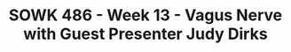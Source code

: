 ---
layout: single_embed_slide
title: "SOWK 486 - Week 13 - Vagus Nerve with Guest Presenter Judy Dirks"
presentation_id: ypS6c9
canonical_url: /presentations/ypS6c9/
slides:
  - slide_name: ../deck-7528-large-0.jpeg
    slide_thumbnail: ../deck-7528-thumb-0.jpeg
    slide_text: >
      <p>VAGUS NERVE An Introduction
      Judy Dirks, LMHC</p>
      
  - slide_name: ../deck-7528-large-1.jpeg
    slide_thumbnail: ../deck-7528-thumb-1.jpeg
    slide_text: >
      <p>Mind, Body, Spirit, Relationships All Connected
      • Sensorimotor psychotherapy1: A comprehensive therapy that uses the body as both a source of information and intervention targets. • Practitioners of somatic therapy view the mind and body as intrinsically linked. They also believe that trauma and other chronic negative emotions can get trapped inside our bodies and affect our mental health even further.</p>
      
  - slide_name: ../deck-7528-large-2.jpeg
    slide_thumbnail: ../deck-7528-thumb-2.jpeg
    slide_text: >
      
  - slide_name: ../deck-7528-large-3.jpeg
    slide_thumbnail: ../deck-7528-thumb-3.jpeg
    slide_text: >
      
  - slide_name: ../deck-7528-large-4.jpeg
    slide_thumbnail: ../deck-7528-thumb-4.jpeg
    slide_text: >
      <p>Therapeutic approach which engages the body awareness as a powerful tool and intervention in therapy.
      Somatic psychotherapy
      Uses body awareness, movement, here and now grounding Teaches calming skills through co-regulation and self-regulation of nervous system Supports staying curious about body sensations, thoughts and awarenesses in and around the self</p>
      
  - slide_name: ../deck-7528-large-5.jpeg
    slide_thumbnail: ../deck-7528-thumb-5.jpeg
    slide_text: >
      <p>Nervous System-
      Internal alarm system
      receive general sensory information (pressure. temputure, pain and vibration) receive specific information from senses integrate sensory and bodily information and processes generate responses</p>
      
  - slide_name: ../deck-7528-large-6.jpeg
    slide_thumbnail: ../deck-7528-thumb-6.jpeg
    slide_text: >
      <p>Branches of the Nervous System
      Enteric System regulates the gut Sympathetic System flight, fight, freeze and fawn Parasympathetic System regulates rest and digest</p>
      
  - slide_name: ../deck-7528-large-7.jpeg
    slide_thumbnail: ../deck-7528-thumb-7.jpeg
    slide_text: >
      <p>VAGUS NERVES ARE IN BOTH PARASYMPATHETIC AND SYMPATHETIC</p>
      
  - slide_name: ../deck-7528-large-8.jpeg
    slide_thumbnail: ../deck-7528-thumb-8.jpeg
    slide_text: >
      <p>Vagus Nerve 80% of information comes through organs to the brain through the vagus nerve Impacts nearly every organ in the body
      Prevents inflammation, controls breathing, strengthens memory, controls heart rate, relays information from face to the brain, impacts creativity, higher cognitive functions and decision making.</p>
      
  - slide_name: ../deck-7528-large-9.jpeg
    slide_thumbnail: ../deck-7528-thumb-9.jpeg
    slide_text: >
      <p>Ventral (right) side of vagus nerve
      Facial muscles Inner ear Heart Lungs All parts connected to Social Engagement. Myelinated ( moves quickly )</p>
      
  - slide_name: ../deck-7528-large-10.jpeg
    slide_thumbnail: ../deck-7528-thumb-10.jpeg
    slide_text: >
      <p>Dorsal Vagus (left side of body)
      Abdomen and lower organs Guts (gut knowing) Liver, Kidneys, Gallbladder, Pancreas Not myelinated</p>
      
  - slide_name: ../deck-7528-large-11.jpeg
    slide_thumbnail: ../deck-7528-thumb-11.jpeg
    slide_text: >
      <p>Vagus Nerve controls wellness vs disease When damaged or low vagal tone Diabetes Weight management and appetite Gastroparesis, Leaky Gut Syndrome, Food Sensitivities Difficulty swallowing Parkinson’s Cardiovascular disease Anxiety, Depression, ADHD, Sleep Problems And more</p>
      
  - slide_name: ../deck-7528-large-12.jpeg
    slide_thumbnail: ../deck-7528-thumb-12.jpeg
    slide_text: >
      <p>Polyvagal Theory: Stephen Porges
      There is a 3rd System: The Social Nerve System We are hard wired to be in groups and to be socially engaged. We use the face, eyes, ears to make those connections We seek balance and to be harmonious inside and outside When socially isolated more likely to go into fight, flight, freeze or fawn</p>
      
  - slide_name: ../deck-7528-large-13.jpeg
    slide_thumbnail: ../deck-7528-thumb-13.jpeg
    slide_text: >
      <p>FACIAL VAGUS NERVES • Always aware in social situations of what feels safe or doesn’t feel safe</p>
      
  - slide_name: ../deck-7528-large-14.jpeg
    slide_thumbnail: ../deck-7528-thumb-14.jpeg
    slide_text: >
      <p>Cold Exposure
      Increasing Vagul Tone: Stimulate Parasympathetic Nervous System
      Singing, Humming, Chanting, Gargling Deep Slow Breathing Practice Laughter and Socializing Omega-3 Fatty Acid Meditation, Yoga, and Exercise Massage</p>
      
  - slide_name: ../deck-7528-large-15.jpeg
    slide_thumbnail: ../deck-7528-thumb-15.jpeg
    slide_text: >
      <p>Social Media • https://vm.tiktok.com/ZM8Cuwwra/</p>
      
---